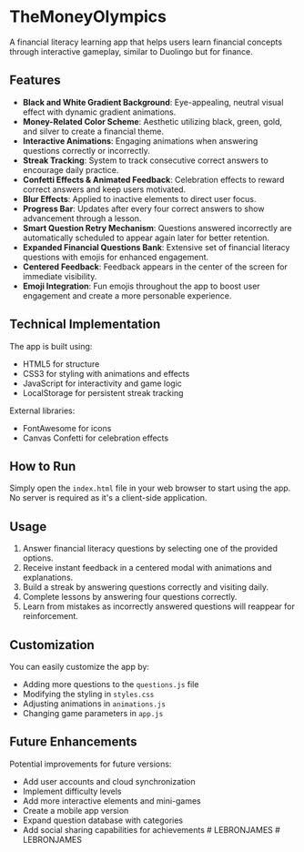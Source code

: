 # TheMoneyOlympics

A financial literacy learning app that helps users learn financial concepts through interactive gameplay, similar to Duolingo but for finance.

## Features

- **Black and White Gradient Background**: Eye-appealing, neutral visual effect with dynamic gradient animations.
- **Money-Related Color Scheme**: Aesthetic utilizing black, green, gold, and silver to create a financial theme.
- **Interactive Animations**: Engaging animations when answering questions correctly or incorrectly.
- **Streak Tracking**: System to track consecutive correct answers to encourage daily practice.
- **Confetti Effects & Animated Feedback**: Celebration effects to reward correct answers and keep users motivated.
- **Blur Effects**: Applied to inactive elements to direct user focus.
- **Progress Bar**: Updates after every four correct answers to show advancement through a lesson.
- **Smart Question Retry Mechanism**: Questions answered incorrectly are automatically scheduled to appear again later for better retention.
- **Expanded Financial Questions Bank**: Extensive set of financial literacy questions with emojis for enhanced engagement.
- **Centered Feedback**: Feedback appears in the center of the screen for immediate visibility.
- **Emoji Integration**: Fun emojis throughout the app to boost user engagement and create a more personable experience.

## Technical Implementation

The app is built using:
- HTML5 for structure
- CSS3 for styling with animations and effects
- JavaScript for interactivity and game logic
- LocalStorage for persistent streak tracking

External libraries:
- FontAwesome for icons
- Canvas Confetti for celebration effects

## How to Run

Simply open the `index.html` file in your web browser to start using the app. No server is required as it's a client-side application.

## Usage

1. Answer financial literacy questions by selecting one of the provided options.
2. Receive instant feedback in a centered modal with animations and explanations.
3. Build a streak by answering questions correctly and visiting daily.
4. Complete lessons by answering four questions correctly.
5. Learn from mistakes as incorrectly answered questions will reappear for reinforcement.

## Customization

You can easily customize the app by:
- Adding more questions to the `questions.js` file
- Modifying the styling in `styles.css` 
- Adjusting animations in `animations.js`
- Changing game parameters in `app.js`

## Future Enhancements

Potential improvements for future versions:
- Add user accounts and cloud synchronization
- Implement difficulty levels
- Add more interactive elements and mini-games
- Create a mobile app version
- Expand question database with categories
- Add social sharing capabilities for achievements #   L E B R O N J A M E S 
 
 #   L E B R O N J A M E S 
 
 